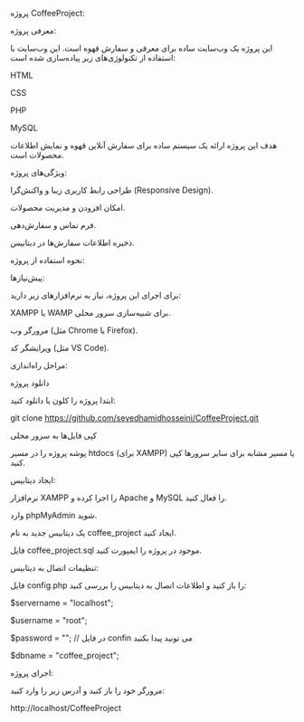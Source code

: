 پروژه CoffeeProject:

معرفی پروژه:

این پروژه یک وب‌سایت ساده برای معرفی و سفارش قهوه است. این وب‌سایت با استفاده از تکنولوژی‌های زیر پیاده‌سازی شده است:


HTML

CSS

PHP

MySQL


هدف این پروژه ارائه یک سیستم ساده برای سفارش آنلاین قهوه و نمایش اطلاعات محصولات است.

ویژگی‌های پروژه:

طراحی رابط کاربری زیبا و واکنش‌گرا (Responsive Design).

امکان افزودن و مدیریت محصولات.

فرم تماس و سفارش‌دهی.

ذخیره اطلاعات سفارش‌ها در دیتابیس.

نحوه استفاده از پروژه:

پیش‌نیازها:

برای اجرای این پروژه، نیاز به نرم‌افزارهای زیر دارید:


XAMPP یا WAMP برای شبیه‌سازی سرور محلی.

مرورگر وب (مثل Chrome یا Firefox).

ویرایشگر کد (مثل VS Code).

مراحل راه‌اندازی:

دانلود پروژه

ابتدا پروژه را کلون یا دانلود کنید:


git clone https://github.com/seyedhamidhosseini/CoffeeProject.git

کپی فایل‌ها به سرور محلی

پوشه پروژه را در مسیر htdocs (برای XAMPP) یا مسیر مشابه برای سایر سرورها کپی کنید.

ایجاد دیتابیس:


نرم‌افزار XAMPP را اجرا کرده و Apache و MySQL را فعال کنید.

وارد phpMyAdmin شوید.

یک دیتابیس جدید به نام coffee_project ایجاد کنید.

فایل coffee_project.sql موجود در پروژه را ایمپورت کنید.

تنظیمات اتصال به دیتابیس:

فایل config.php را باز کنید و اطلاعات اتصال به دیتابیس را بررسی کنید:



$servername = "localhost";

$username = "root";

$password = ""; // در فایل confin می تونید پیدا بکنید

$dbname = "coffee_project";

اجرای پروژه:

مرورگر خود را باز کنید و آدرس زیر را وارد کنید:

http://localhost/CoffeeProject
